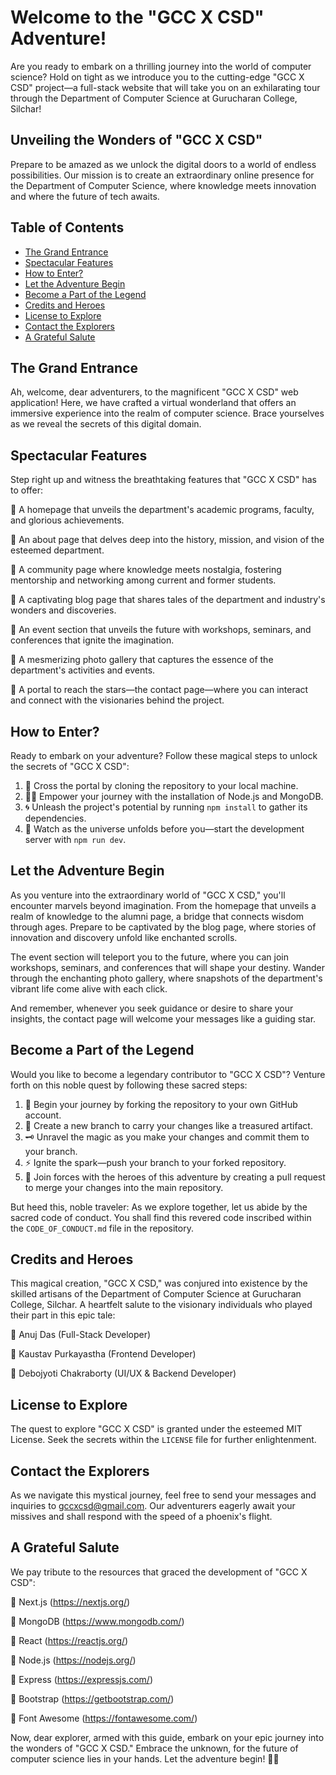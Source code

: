 # Welcome to the "GCC X CSD" Adventure!

Are you ready to embark on a thrilling journey into the world of computer science? Hold on tight as we introduce you to the cutting-edge "GCC X CSD" project—a full-stack website that will take you on an exhilarating tour through the Department of Computer Science at Gurucharan College, Silchar!

## Unveiling the Wonders of "GCC X CSD"

Prepare to be amazed as we unlock the digital doors to a world of endless possibilities. Our mission is to create an extraordinary online presence for the Department of Computer Science, where knowledge meets innovation and where the future of tech awaits.

## Table of Contents

- [The Grand Entrance](#the-grand-entrance)
- [Spectacular Features](#spectacular-features)
- [How to Enter?](#how-to-enter)
- [Let the Adventure Begin](#let-the-adventure-begin)
- [Become a Part of the Legend](#become-a-part-of-the-legend)
- [Credits and Heroes](#credits-and-heroes)
- [License to Explore](#license-to-explore)
- [Contact the Explorers](#contact-the-explorers)
- [A Grateful Salute](#a-grateful-salute)

## The Grand Entrance

Ah, welcome, dear adventurers, to the magnificent "GCC X CSD" web application! Here, we have crafted a virtual wonderland that offers an immersive experience into the realm of computer science. Brace yourselves as we reveal the secrets of this digital domain.

## Spectacular Features

Step right up and witness the breathtaking features that "GCC X CSD" has to offer:

🌟 A homepage that unveils the department's academic programs, faculty, and glorious achievements.

🌟 An about page that delves deep into the history, mission, and vision of the esteemed department.

🌟 A community page where knowledge meets nostalgia, fostering mentorship and networking among current and former students.

🌟 A captivating blog page that shares tales of the department and industry's wonders and discoveries.

🌟 An event section that unveils the future with workshops, seminars, and conferences that ignite the imagination.

🌟 A mesmerizing photo gallery that captures the essence of the department's activities and events.

🌟 A portal to reach the stars—the contact page—where you can interact and connect with the visionaries behind the project.

## How to Enter?

Ready to embark on your adventure? Follow these magical steps to unlock the secrets of "GCC X CSD":

1. 🏰 Cross the portal by cloning the repository to your local machine.
2. 🧙‍♂️ Empower your journey with the installation of Node.js and MongoDB.
3. 🌀 Unleash the project's potential by running `npm install` to gather its dependencies.
4. 🌌 Watch as the universe unfolds before you—start the development server with `npm run dev`.

## Let the Adventure Begin

As you venture into the extraordinary world of "GCC X CSD," you'll encounter marvels beyond imagination. From the homepage that unveils a realm of knowledge to the alumni page, a bridge that connects wisdom through ages. Prepare to be captivated by the blog page, where stories of innovation and discovery unfold like enchanted scrolls.

The event section will teleport you to the future, where you can join workshops, seminars, and conferences that will shape your destiny. Wander through the enchanting photo gallery, where snapshots of the department's vibrant life come alive with each click.

And remember, whenever you seek guidance or desire to share your insights, the contact page will welcome your messages like a guiding star.

## Become a Part of the Legend

Would you like to become a legendary contributor to "GCC X CSD"? Venture forth on this noble quest by following these sacred steps:

1. 🔮 Begin your journey by forking the repository to your own GitHub account.
2. 🌿 Create a new branch to carry your changes like a treasured artifact.
3. 🗝️ Unravel the magic as you make your changes and commit them to your branch.
4. ⚡ Ignite the spark—push your branch to your forked repository.
5. 🏹 Join forces with the heroes of this adventure by creating a pull request to merge your changes into the main repository.

But heed this, noble traveler: As we explore together, let us abide by the sacred code of conduct. You shall find this revered code inscribed within the `CODE_OF_CONDUCT.md` file in the repository.

## Credits and Heroes

This magical creation, "GCC X CSD," was conjured into existence by the skilled artisans of the Department of Computer Science at Gurucharan College, Silchar. A heartfelt salute to the visionary individuals who played their part in this epic tale:

🌟 Anuj Das (Full-Stack Developer)

🌟 Kaustav Purkayastha (Frontend Developer)

🌟 Debojyoti Chakraborty (UI/UX & Backend Developer)

## License to Explore

The quest to explore "GCC X CSD" is granted under the esteemed MIT License. Seek the secrets within the `LICENSE` file for further enlightenment.

## Contact the Explorers

As we navigate this mystical journey, feel free to send your messages and inquiries to gccxcsd@gmail.com. Our adventurers eagerly await your missives and shall respond with the speed of a phoenix's flight.

## A Grateful Salute

We pay tribute to the resources that graced the development of "GCC X CSD":

🌠 Next.js (https://nextjs.org/)

🌠 MongoDB (https://www.mongodb.com/)

🌠 React (https://reactjs.org/)

🌠 Node.js (https://nodejs.org/)

🌠 Express (https://expressjs.com/)

🌠 Bootstrap (https://getbootstrap.com/)

🌠 Font Awesome (https://fontawesome.com/)

Now, dear explorer, armed with this guide, embark on your epic journey into the wonders of "GCC X CSD." Embrace the unknown, for the future of computer science lies in your hands. Let the adventure begin! 🚀🌌
